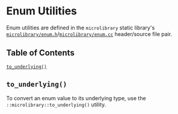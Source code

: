 # Enum Utilities

Enum utilities are defined in the `microlibrary` static library's
[`microlibrary/enum.h`](https://github.com/apcountryman/microlibrary/blob/main/libraries/microlibrary/ANY/ANY/include/microlibrary/enum.h)/[`microlibrary/enum.cc`](https://github.com/apcountryman/microlibrary/blob/main/libraries/microlibrary/ANY/ANY/source/microlibrary/enum.cc)
header/source file pair.

## Table of Contents

[`to_underlying()`](#to_underlying)

## `to_underlying()`

To convert an enum value to its underlying type, use the `::microlibrary::to_underlying()`
utility.
